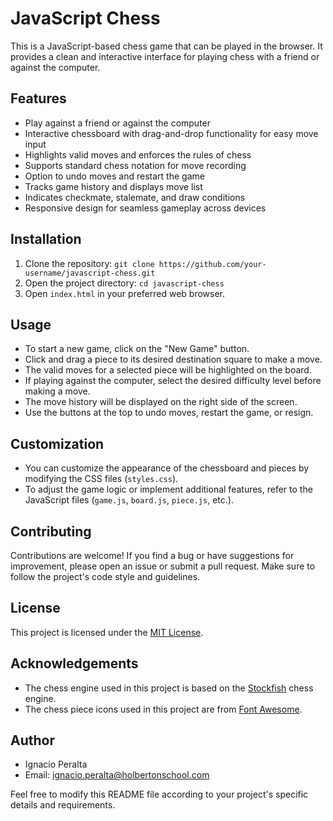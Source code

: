 # JavaScript Chess

This is a JavaScript-based chess game that can be played in the browser. It provides a clean and interactive interface for playing chess with a friend or against the computer.

## Features

- Play against a friend or against the computer
- Interactive chessboard with drag-and-drop functionality for easy move input
- Highlights valid moves and enforces the rules of chess
- Supports standard chess notation for move recording
- Option to undo moves and restart the game
- Tracks game history and displays move list
- Indicates checkmate, stalemate, and draw conditions
- Responsive design for seamless gameplay across devices

## Installation

1. Clone the repository: `git clone https://github.com/your-username/javascript-chess.git`
2. Open the project directory: `cd javascript-chess`
3. Open `index.html` in your preferred web browser.

## Usage

- To start a new game, click on the "New Game" button.
- Click and drag a piece to its desired destination square to make a move.
- The valid moves for a selected piece will be highlighted on the board.
- If playing against the computer, select the desired difficulty level before making a move.
- The move history will be displayed on the right side of the screen.
- Use the buttons at the top to undo moves, restart the game, or resign.

## Customization

- You can customize the appearance of the chessboard and pieces by modifying the CSS files (`styles.css`).
- To adjust the game logic or implement additional features, refer to the JavaScript files (`game.js`, `board.js`, `piece.js`, etc.).

## Contributing

Contributions are welcome! If you find a bug or have suggestions for improvement, please open an issue or submit a pull request. Make sure to follow the project's code style and guidelines.

## License

This project is licensed under the [MIT License](LICENSE).

## Acknowledgements

- The chess engine used in this project is based on the [Stockfish](https://stockfishchess.org/) chess engine.
- The chess piece icons used in this project are from [Font Awesome](https://fontawesome.com/).

## Author

- Ignacio Peralta
- Email: <ignacio.peralta@holbertonschool.com>

Feel free to modify this README file according to your project's specific details and requirements.
